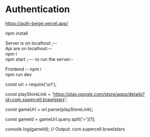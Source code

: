 # Authentication
https://auth-beige.vercel.app/

npm install 

Server is on localhost ;--
</br>
Api are on localhost:--
</br>
npm i
</br>
npm start ;--- to run the server:-


Frontend :-
npm i  </br>
npm run dev


const url = require('url');

const playStoreLink = 'https://play.google.com/store/apps/details?id=com.supercell.brawlstars';

const gameUrl = url.parse(playStoreLink);

const gameId = gameUrl.query.split('=')[1];

console.log(gameId); // Output: com.supercell.brawlstars
